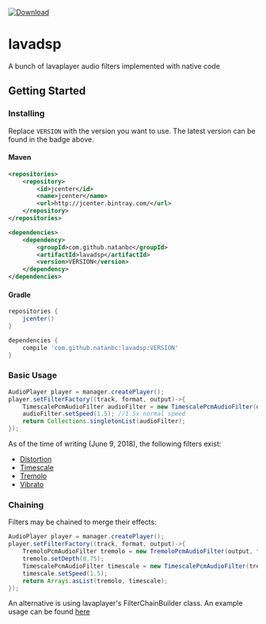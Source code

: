 [ ![Download](https://api.bintray.com/packages/natanbc/maven/lavadsp/images/download.svg) ](https://bintray.com/natanbc/maven/lavadsp/_latestVersion)

# lavadsp

A bunch of lavaplayer audio filters implemented with native code

## Getting Started

### Installing

Replace `VERSION` with the version you want to use. The latest version can be found in the badge above.

#### Maven

```xml
<repositories>
    <repository>
        <id>jcenter</id>
        <name>jcenter</name>
        <url>http://jcenter.bintray.com/</url>
    </repository>
</repositories>

<dependencies>
    <dependency>
        <groupId>com.github.natanbc</groupId>
        <artifactId>lavadsp</artifactId>
        <version>VERSION</version>
    </dependency>
</dependencies>
```

#### Gradle

```gradle
repositories {
    jcenter()
}

dependencies {
    compile 'com.github.natanbc:lavadsp:VERSION'
}
```

### Basic Usage

```java
AudioPlayer player = manager.createPlayer();
player.setFilterFactory((track, format, output)->{
    TimescalePcmAudioFilter audioFilter = new TimescalePcmAudioFilter(output, format.channelCount, format.sampleRate);
    audioFilter.setSpeed(1.5); //1.5x normal speed
    return Collections.singletonList(audioFilter);
});
```

As of the time of writing (June 9, 2018), the following filters exist:

* [Distortion](https://natanbc.github.io/lavadsp/com/github/natanbc/lavadsp/distortion/DistortionPcmAudioFilter.html)
* [Timescale](https://natanbc.github.io/lavadsp/com/github/natanbc/lavadsp/timescale/TimescalePcmAudioFilter.html)
* [Tremolo](https://natanbc.github.io/lavadsp/com/github/natanbc/lavadsp/tremolo/TremoloPcmAudioFilter.html)
* [Vibrato](https://natanbc.github.io/lavadsp/com/github/natanbc/lavadsp/vibrato/VibratoPcmAudioFilter.html)

### Chaining

Filters may be chained to merge their effects:
```java
AudioPlayer player = manager.createPlayer();
player.setFilterFactory((track, format, output)->{
    TremoloPcmAudioFilter tremolo = new TremoloPcmAudioFilter(output, format.channelCount, format.sampleRate);
    tremolo.setDepth(0.75);
    TimescalePcmAudioFilter timescale = new TimescalePcmAudioFilter(tremolo, format.channelCount, format.sampleRate);
    timescale.setSpeed(1.5);
    return Arrays.asList(tremolo, timescale);
});
```

An alternative is using lavaplayer's FilterChainBuilder class. An example usage can be found [here](https://github.com/natanbc/andesite-node/blob/dc59e2243346de77975d2b9e2c5d6a52f0eb729c/api/src/main/java/andesite/node/player/filter/FilterChainConfiguration.java#L179-L194)
